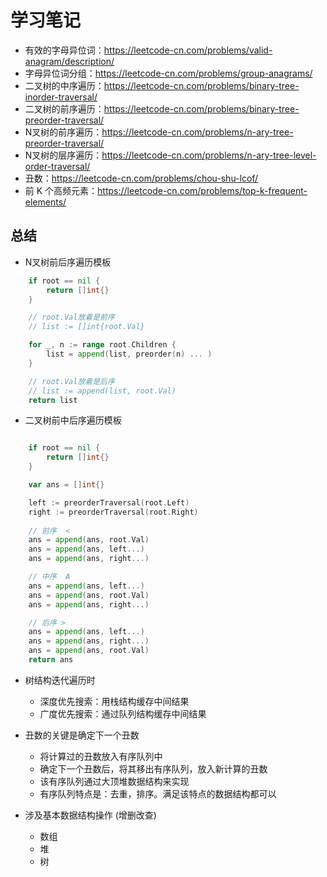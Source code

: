 # 学习笔记

* 有效的字母异位词：https://leetcode-cn.com/problems/valid-anagram/description/
* 字母异位词分组：https://leetcode-cn.com/problems/group-anagrams/
* 二叉树的中序遍历：https://leetcode-cn.com/problems/binary-tree-inorder-traversal/
* 二叉树的前序遍历：https://leetcode-cn.com/problems/binary-tree-preorder-traversal/
* N叉树的前序遍历：https://leetcode-cn.com/problems/n-ary-tree-preorder-traversal/
* N叉树的层序遍历：https://leetcode-cn.com/problems/n-ary-tree-level-order-traversal/
* 丑数：https://leetcode-cn.com/problems/chou-shu-lcof/
* 前 K 个高频元素：https://leetcode-cn.com/problems/top-k-frequent-elements/


## 总结

* N叉树前后序遍历模板

```go
	if root == nil {
		return []int{}
	}

    // root.Val放着是前序 
	// list := []int{root.Val}

	for _, n := range root.Children {
		list = append(list, preorder(n) ... )
	}

    // root.Val放着是后序 
	// list := append(list, root.Val)
	return list
```

* 二叉树前中后序遍历模板
```go

	if root == nil {
		return []int{}
	}

    var ans = []int{}

	left := preorderTraversal(root.Left)
    right := preorderTraversal(root.Right)
    
    // 前序  <
    ans = append(ans, root.Val)
    ans = append(ans, left...)
	ans = append(ans, right...)

	// 中序  A
    ans = append(ans, left...)
    ans = append(ans, root.Val)
	ans = append(ans, right...)

	// 后序 >
    ans = append(ans, left...)
	ans = append(ans, right...)
    ans = append(ans, root.Val)
	return ans
```

* 树结构迭代遍历时
  * 深度优先搜索：用栈结构缓存中间结果
  * 广度优先搜索：通过队列结构缓存中间结果

* 丑数的关键是确定下一个丑数
    * 将计算过的丑数放入有序队列中
    * 确定下一个丑数后，将其移出有序队列，放入新计算的丑数
    * 该有序队列通过大顶堆数据结构来实现
    * 有序队列特点是：去重，排序。满足该特点的数据结构都可以

* 涉及基本数据结构操作 (增删改查)
   * 数组
   * 堆
   * 树
